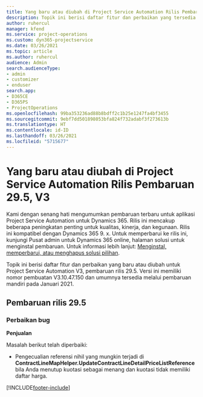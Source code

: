 ```yaml
---
title: Yang baru atau diubah di Project Service Automation Rilis Pembaruan 29.5, Hotfix, V3
description: Topik ini berisi daftar fitur dan perbaikan yang tersedia di Hotfix Project Service Automation V3, pembaruan rilis 29.5, V3.
author: ruhercul
manager: kfend
ms.service: project-operations
ms.custom: dyn365-projectservice
ms.date: 03/26/2021
ms.topic: article
ms.author: ruhercul
audience: Admin
search.audienceType:
- admin
- customizer
- enduser
search.app:
- D365CE
- D365PS
- ProjectOperations
ms.openlocfilehash: 99ba353236ad88b8bdff2c1b25e1247fa4bf3455
ms.sourcegitcommit: 9ebf7dd501898053bfa824f732adabf3f273613b
ms.translationtype: HT
ms.contentlocale: id-ID
ms.lasthandoff: 03/26/2021
ms.locfileid: "5715677"
---
```

# <a name="whats-new-or-changed-in-project-service-automation-update-release-295-v3"></a>Yang baru atau diubah di Project Service Automation Rilis Pembaruan 29.5, V3

Kami dengan senang hati mengumumkan pembaruan terbaru untuk aplikasi Project Service Automation untuk Dynamics 365. Rilis ini mencakup beberapa peningkatan penting untuk kualitas, kinerja, dan kegunaan. Rilis ini kompatibel dengan Dynamics 365 9. x. Untuk memperbarui ke rilis ini, kunjungi Pusat admin untuk Dynamics 365 online, halaman solusi untuk menginstal pembaruan. Untuk informasi lebih lanjut: [Menginstal, memperbarui, atau menghapus solusi pilihan](https://docs.microsoft.com/power-platform/admin/install-remove-preferred-solution).

Topik ini berisi daftar fitur dan perbaikan yang baru atau diubah untuk Project Service Automation V3, pembaruan rilis 29.5. Versi ini memiliki nomor pembuatan V3.10.47.150 dan umumnya tersedia melalui pembaruan mandiri pada Januari 2021.

## <a name="update-release-295"></a>Pembaruan rilis 29.5

### <a name="bug-fixes"></a>Perbaikan bug


**Penjualan**

Masalah berikut telah diperbaiki:

- Pengecualian referensi nihil yang mungkin terjadi di **ContractLineMapHelper.UpdateContractLineDetailPriceListReference** bila Anda menutup kuotasi sebagai menang dan kuotasi tidak memiliki daftar harga.


[!INCLUDE[footer-include](../includes/footer-banner.md)]
